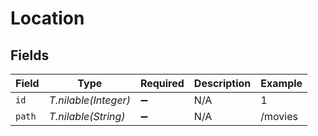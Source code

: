 # Location


## Fields

| Field                | Type                 | Required             | Description          | Example              |
| -------------------- | -------------------- | -------------------- | -------------------- | -------------------- |
| `id`                 | *T.nilable(Integer)* | :heavy_minus_sign:   | N/A                  | 1                    |
| `path`               | *T.nilable(String)*  | :heavy_minus_sign:   | N/A                  | /movies              |